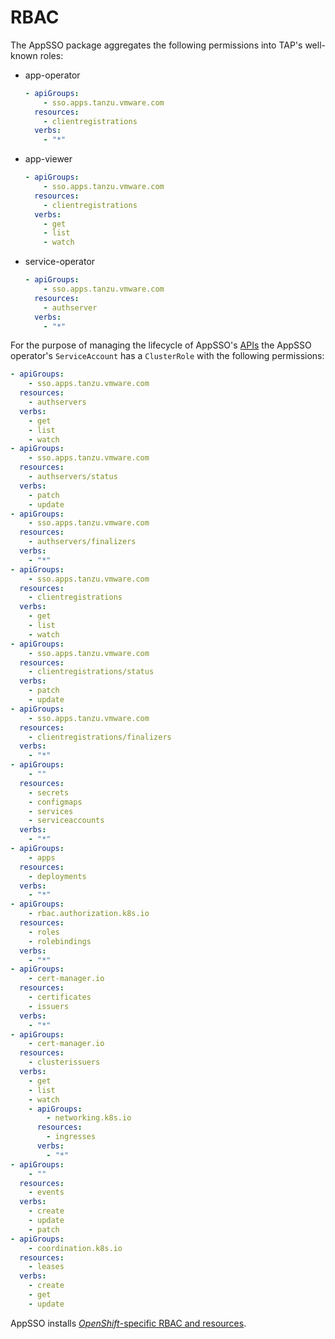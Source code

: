 # RBAC

The AppSSO package aggregates the following permissions into TAP's well-known roles:

* app-operator

  ```yaml
  - apiGroups:
      - sso.apps.tanzu.vmware.com
    resources:
      - clientregistrations
    verbs:
      - "*"
  ```

* app-viewer

  ```yaml
  - apiGroups:
      - sso.apps.tanzu.vmware.com
    resources:
      - clientregistrations
    verbs:
      - get
      - list
      - watch
  ```

* service-operator

  ```yaml
  - apiGroups:
      - sso.apps.tanzu.vmware.com
    resources:
      - authserver
    verbs:
      - "*"
  ```

For the purpose of managing the lifecycle of AppSSO's [APIs](../crds/index.md) the AppSSO operator's `ServiceAccount`
has a `ClusterRole` with the following permissions:

```yaml
- apiGroups:
    - sso.apps.tanzu.vmware.com
  resources:
    - authservers
  verbs:
    - get
    - list
    - watch
- apiGroups:
    - sso.apps.tanzu.vmware.com
  resources:
    - authservers/status
  verbs:
    - patch
    - update
- apiGroups:
    - sso.apps.tanzu.vmware.com
  resources:
    - authservers/finalizers
  verbs:
    - "*"
- apiGroups:
    - sso.apps.tanzu.vmware.com
  resources:
    - clientregistrations
  verbs:
    - get
    - list
    - watch
- apiGroups:
    - sso.apps.tanzu.vmware.com
  resources:
    - clientregistrations/status
  verbs:
    - patch
    - update
- apiGroups:
    - sso.apps.tanzu.vmware.com
  resources:
    - clientregistrations/finalizers
  verbs:
    - "*"
- apiGroups:
    - ""
  resources:
    - secrets
    - configmaps
    - services
    - serviceaccounts
  verbs:
    - "*"
- apiGroups:
    - apps
  resources:
    - deployments
  verbs:
    - "*"
- apiGroups:
    - rbac.authorization.k8s.io
  resources:
    - roles
    - rolebindings
  verbs:
    - "*"
- apiGroups:
    - cert-manager.io
  resources:
    - certificates
    - issuers
  verbs:
    - "*"
- apiGroups:
    - cert-manager.io
  resources:
    - clusterissuers
  verbs:
    - get
    - list
    - watch
    - apiGroups:
        - networking.k8s.io
      resources:
        - ingresses
      verbs:
        - "*"
- apiGroups:
    - ""
  resources:
    - events
  verbs:
    - create
    - update
    - patch
- apiGroups:
    - coordination.k8s.io
  resources:
    - leases
  verbs:
    - create
    - get
    - update
```

AppSSO installs [_OpenShift_-specific RBAC and resources](openshift.md).
